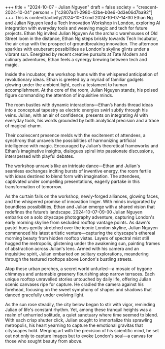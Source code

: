+++
title = "2024-10-07 - Julian Nguyen"
draft = false
society = "crescent-2024-10-04"
persons = ["c2807a41-2980-42be-b0e6-0d3e06d7ba92"]
+++
This is content/activity/2024-10-07.md
2024-10-07-14-30
Ethan Ng and Julian Nguyen lead a Tech Innovation Workshop in London, exploring AI integration with everyday tools and weaving magic and tech for future projects.
Ethan Ng invited Julian Nguyen
As the archaic warehouses of Old Street loom in the distance, Ethan Ng steps briskly towards Tech Incubator, the air crisp with the prospect of groundbreaking innovation. The afternoon sparkles with exuberant possibilities as London's skyline glints under a vibrant sun. Energized by recent creative pursuits at Tate Modern and culinary adventures, Ethan feels a synergy brewing between tech and magic.

Inside the incubator, the workshop hums with the whispered anticipation of revolutionary ideas. Ethan is greeted by a myriad of familiar gadgets glowing under the ambient light, each a testament to human accomplishment. At the core of the room, Julian Nguyen stands, his poised figure commanding the attention of inquisitive minds.

The room bustles with dynamic interactions—Ethan’s hands thread ideas into a conceptual tapestry as electric energies swirl subtly through his veins. Julian, with an air of confidence, presents on integrating AI with everyday tools, his words grounded by both analytical precision and a trace of magical charm.

Their coalescent presence melds with the excitement of attendees, a synchrony that unravels the possibilities of harmonizing artificial intelligence with magic. Encouraged by Julian’s theoretical frameworks and Ethan’s imaginative insights, dialogues spiral into passionate discussions, interspersed with playful debates.

The workshop unravels like an intricate dance—Ethan and Julian's seamless exchanges inciting bursts of inventive energy, the room fertile with ideas destined to blend form with imagination. The attendees, captivated under compelling presentations, eagerly partake in this transformation of tomorrow.

As the curtain falls on the workshop, newly-forged alliances, glowing faces, and the whispered promise of innovation linger. With minds invigorated by boundless possibilities, Ethan and Julian emerge with a shared vision that redefines the future’s landscape.
2024-10-07-09-00
Julian Nguyen embarks on a solo cityscape photography adventure, capturing London's early morning skyline from secluded rooftop vantage points.
As dawn's pastel hues gently stretched over the iconic London skyline, Julian Nguyen commenced his latest artistic venture—capturing the cityscape's ethereal morning beauty from hidden rooftop vistas. Layers of spectral mist still hugged the metropolis, glistening under the awakening sun, painting frames of abstraction across Julian's lens. Armed with his camera and an inquisitive spirit, Julian embarked on solitary explorations, meandering through the textured rooftops above London's bustling streets.

Atop these urban perches, a secret world unfurled—a mosaic of bygone chimneys and untamable greenery flourishing atop narrow terraces. Each unique rooftop unravelled stories untouched by daily life, offering Julian scenic canvases ripe for capture. He cradled the camera against his forehead, focusing on the sweet symphony of shapes and shadows that danced gracefully under evolving light.

As the sun rose steadily, the city below began to stir with vigor, reminding Julian of life's constant rhythm. Yet, among these tranquil heights was a realm of unhurried solitude, a quiet sanctuary where time seemed to blend. With each crisp shutter click, Julian sought to immortalize this sprawling metropolis, his heart yearning to capture the emotional gravitas that cityscapes hold. Merging art with the precision of his scientific mind, he set out not only to capture images but to evoke London's soul—a canvas for those who sought beauty from above.
